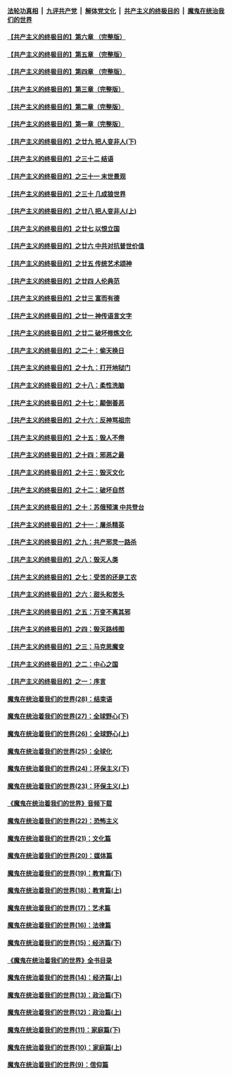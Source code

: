 

####  [法轮功真相](../../../../basic/blob/master/README.md?t=07191802) &nbsp;|&nbsp; [九评共产党](../../../../9ping.md/blob/master/README.md?t=07191802) &nbsp;|&nbsp; [解体党文化](../../../../jtdwh.md/blob/master/README.md?t=07191802)  &nbsp;|&nbsp; [共产主义的终极目的](../../../../gczydzjmd.md/blob/master/README.md?t=07191802) &nbsp;|&nbsp; [魔鬼在统治我们的世界](../../../../mgztzwmdsj.md/blob/master/README.md?t=07191802) 

#### [【共产主义的终极目的】第六章 （完整版）](../pages/nsc422/n11428913.md?t=07191802) 

#### [【共产主义的终极目的】第五章 （完整版）](../pages/nsc422/n11428912.md?t=07191802) 

#### [【共产主义的终极目的】第四章 （完整版）](../pages/nsc422/n11428907.md?t=07191802) 

#### [【共产主义的终极目的】第三章（完整版）](../pages/nsc422/n11428848.md?t=07191802) 

#### [【共产主义的终极目的】第二章（完整版）](../pages/nsc422/n11428831.md?t=07191802) 

#### [【共产主义的终极目的】第一章（完整版）](../pages/nsc422/n11417651.md?t=07191802) 

#### [【共产主义的终极目的】之廿九 把人变非人(下)](../pages/nsc422/n11344140.md?t=07191802) 

#### [【共产主义的终极目的】之三十二 结语](../pages/nsc422/n11360535.md?t=07191802) 

#### [【共产主义的终极目的】之三十一 末世景观](../pages/nsc422/n11351129.md?t=07191802) 

#### [【共产主义的终极目的】之三十 几成狼世界](../pages/nsc422/n11348280.md?t=07191802) 

#### [【共产主义的终极目的】之廿八 把人变非人(上)](../pages/nsc422/n11340492.md?t=07191802) 

#### [【共产主义的终极目的】之廿七 以恨立国](../pages/nsc422/n11336944.md?t=07191802) 

#### [【共产主义的终极目的】之廿六 中共对抗普世价值](../pages/nsc422/n11324785.md?t=07191802) 

#### [【共产主义的终极目的】之廿五 传统艺术颂神](../pages/nsc422/n11296396.md?t=07191802) 

#### [【共产主义的终极目的】之廿四 人伦典范](../pages/nsc422/n11296397.md?t=07191802) 

#### [【共产主义的终极目的】之廿三 富而有德](../pages/nsc422/n11283598.md?t=07191802) 

#### [【共产主义的终极目的】之廿一 神传语言文字](../pages/nsc422/n11263265.md?t=07191802) 

#### [【共产主义的终极目的】之廿二 破坏修炼文化](../pages/nsc422/n11245728.md?t=07191802) 

#### [【共产主义的终极目的】之二十：偷天换日](../pages/nsc422/n11238846.md?t=07191802) 

#### [【共产主义的终极目的】之十九：打开地狱门](../pages/nsc422/n11206376.md?t=07191802) 

#### [【共产主义的终极目的】之十八：柔性洗脑](../pages/nsc422/n11199994.md?t=07191802) 

#### [【共产主义的终极目的】之十七：颠倒善恶](../pages/nsc422/n11179782.md?t=07191802) 

#### [【共产主义的终极目的】之十六：反神骂祖宗](../pages/nsc422/n11166798.md?t=07191802) 

#### [【共产主义的终极目的】之十五：毁人不倦](../pages/nsc422/n11166792.md?t=07191802) 

#### [【共产主义的终极目的】之十四：邪恶之最](../pages/nsc422/n11150249.md?t=07191802) 

#### [【共产主义的终极目的】之十三：毁灭文化](../pages/nsc422/n11135227.md?t=07191802) 

#### [【共产主义的终极目的】之十二：破坏自然](../pages/nsc422/n11135214.md?t=07191802) 

#### [【共产主义的终极目的】之十：苏俄预演 中共登台](../pages/nsc422/n11118424.md?t=07191802) 

#### [【共产主义的终极目的】之十一：屠杀精英](../pages/nsc422/n11118442.md?t=07191802) 

#### [【共产主义的终极目的】之九：共产邪灵一路杀](../pages/nsc422/n11114139.md?t=07191802) 

#### [【共产主义的终极目的】之八：毁灭人类](../pages/nsc422/n11108503.md?t=07191802) 

#### [【共产主义的终极目的】之七：受苦的还是工农](../pages/nsc422/n11101809.md?t=07191802) 

#### [【共产主义的终极目的】之六：甜头和苦头](../pages/nsc422/n11096971.md?t=07191802) 

#### [【共产主义的终极目的】之五：万变不离其邪](../pages/nsc422/n11091285.md?t=07191802) 

#### [【共产主义的终极目的】之四：毁灭路线图](../pages/nsc422/n11086284.md?t=07191802) 

#### [【共产主义的终极目的】之三：马克思魔变](../pages/nsc422/n11061941.md?t=07191802) 

#### [【共产主义的终极目的】之二：中心之国](../pages/nsc422/n11047728.md?t=07191802) 

#### [【共产主义的终极目的】之一：序言](../pages/nsc422/n11086077.md?t=07191802) 

#### [魔鬼在统治着我们的世界(28)：结束语](../pages/nsc422/n10936246.md?t=07191802) 

#### [魔鬼在统治着我们的世界(27)：全球野心(下)](../pages/nsc422/n10928319.md?t=07191802) 

#### [魔鬼在统治着我们的世界(26)：全球野心(上)](../pages/nsc422/n10900318.md?t=07191802) 

#### [魔鬼在统治着我们的世界(25)：全球化](../pages/nsc422/n10788205.md?t=07191802) 

#### [魔鬼在统治着我们的世界(24)：环保主义(下)](../pages/nsc422/n10695307.md?t=07191802) 

#### [魔鬼在统治着我们的世界(23)：环保主义(上)](../pages/nsc422/n10688613.md?t=07191802) 

#### [《魔鬼在统治着我们的世界》音频下载](../pages/nsc422/n10635553.md?t=07191802) 

#### [魔鬼在统治着我们的世界(22)：恐怖主义](../pages/nsc422/n10614727.md?t=07191802) 

#### [魔鬼在统治着我们的世界(21)：文化篇](../pages/nsc422/n10597706.md?t=07191802) 

#### [魔鬼在统治着我们的世界(20)：媒体篇](../pages/nsc422/n10586579.md?t=07191802) 

#### [魔鬼在统治着我们的世界(19)：教育篇(下)](../pages/nsc422/n10564808.md?t=07191802) 

#### [魔鬼在统治着我们的世界(18)：教育篇(上)](../pages/nsc422/n10526970.md?t=07191802) 

#### [魔鬼在统治着我们的世界(17)：艺术篇](../pages/nsc422/n10499093.md?t=07191802) 

#### [魔鬼在统治着我们的世界(16)：法律篇](../pages/nsc422/n10485969.md?t=07191802) 

#### [魔鬼在统治着我们的世界(15)：经济篇(下)](../pages/nsc422/n10469975.md?t=07191802) 

#### [《魔鬼在统治着我们的世界》全书目录](../pages/nsc422/n10464261.md?t=07191802) 

#### [魔鬼在统治着我们的世界(14)：经济篇(上)](../pages/nsc422/n10457370.md?t=07191802) 

#### [魔鬼在统治着我们的世界(13)：政治篇(下)](../pages/nsc422/n10448270.md?t=07191802) 

#### [魔鬼在统治着我们的世界(12)：政治篇(上)](../pages/nsc422/n10444576.md?t=07191802) 

#### [魔鬼在统治着我们的世界(11)：家庭篇(下)](../pages/nsc422/n10440961.md?t=07191802) 

#### [魔鬼在统治着我们的世界(10)：家庭篇(上)](../pages/nsc422/n10435448.md?t=07191802) 

#### [魔鬼在统治着我们的世界(9)：信仰篇](../pages/nsc422/n10432159.md?t=07191802) 

